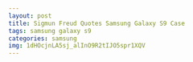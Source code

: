```yaml
---
layout: post
title: Sigmun Freud Quotes Samsung Galaxy S9 Case
tags: samsung galaxy s9
categories: samsung
img: 1dHOcjnLA5sj_alInO9R2tIJO5spr1XQV
---
```

